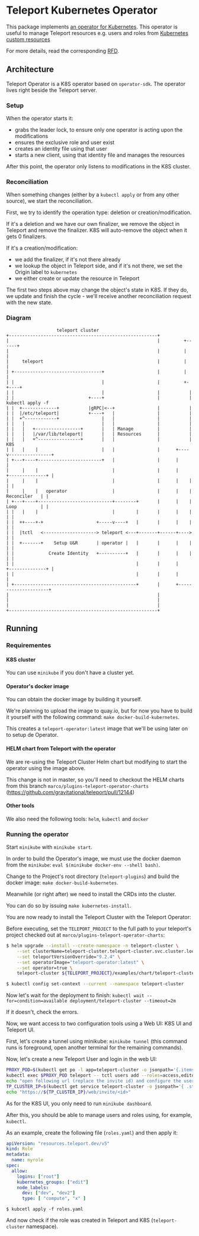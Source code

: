 # Teleport Kubernetes Operator

This package implements [an operator for Kubernetes](https://kubernetes.io/docs/concepts/extend-kubernetes/operator/).
This operator is useful to manage Teleport resources e.g. users and roles from [Kubernetes custom resources](https://kubernetes.io/docs/concepts/extend-kubernetes/api-extension/custom-resources/)

For more details, read the corresponding [RFD](https://github.com/gravitational/teleport-plugins/blob/master/rfd/0001-kubernetes-manager.md).

## Architecture
Teleport Operator is a K8S operator based on `operator-sdk`.
The operator lives right beside the Teleport server.

### Setup
When the operator starts it:
- grabs the leader lock, to ensure only one operator is acting upon the modifications
- ensures the exclusive role and user exist
- creates an identity file using that user
- starts a new client, using that identity file and manages the resources

After this point, the operator only listens to modifications in the K8S cluster.

### Reconciliation
When something changes (either by a `kubectl apply` or from any other source), we start the reconciliation.

First, we try to identify the operation type: deletion or creation/modification.

If it's a deletion and we have our own finalizer, we remove the object in Teleport and remove the finalizer.
K8S will auto-remove the object when it gets 0 finalizers.

If it's a creation/modification:
- we add the finalizer, if it's not there already
- we lookup the object in Teleport side, and if it's not there, we set the Origin label to `kubernetes`
- we either create or update the resource in Teleport

The first two steps above may change the object's state in K8S. If they do, we update and finish the cycle - we'll receive another reconciliation request with the new state.

### Diagram
```
                   teleport cluster
+--------------------------------------------------------+
|                                                        |         +------+
|                                                        |         |      |
|     teleport                                           |         |      |
| +---------------------------------+                    |         |      |
| |                                 |                    |         +-+----+
| |                                 |                    |           |
| |                            +----+                    |           | kubectl apply -f
| |  +-------------+           |gRPC|<--+                |           |
| |  |/etc/teleport|           +----+   |                |           |
| |  +^------------+                |   |                |           |
| |   |                             |   |                |           |
| |   |   +-----------------+       |   | Manage         |           |
| |   |   |/var/lib/teleport|       |   | Resources      |           |
| |   |   +^----------------+       |   |                |           |     K8S
| |   |    |                        |   |                |      +----v----------------+
| +---+----+------------------------+   |                |      |                     |
|     |    |                            |                |      |    +--------------+ |
|     |    |                            |                |      |    |              | |
|     |    |   operator                 |                |      |    | Reconciler   | |
| +---+----+----------------------------+--------+       |      |    | Loop         | |
| |   |    |                            |        |       |      |    |              | |
| |  ++----+-+                    +-----v----+   |       |      |    |              | |
| |  |tctl   <--------------------> teleport <---+-------+------+---->              | |
| |  +-------+    Setup U&R       | operator |   |       |      |    |              | |
| |             Create Identity   +----------+   |       |      |    |              | |
| |                                              |       |      |    +--------------+ |
| |                                              |       |      |                     |
| +----------------------------------------------+       |      +---------------------+
|                                                        |
|                                                        |
|                                                        |
+--------------------------------------------------------+
```

## Running

### Requirementes

#### K8S cluster
You can use `minikube` if you don't have a cluster yet.

#### Operator's docker image
You can obtain the docker image by building it yourself.

We're planning to upload the image to quay.io, but for now you have to build it yourself with the following command: `make docker-build-kubernetes`.

This creates a `teleport-operator:latest` image that we'll be using later on to setup de Operator.

#### HELM chart from Teleport with the operator
We are re-using the Teleport Cluster Helm chart but modifying to start the operator using the image above.

This change is not in master, so you'll need to checkout the HELM charts from this branch
`marco/plugins-teleport-operator-charts` (https://github.com/gravitational/teleport/pull/12144)

#### Other tools
We also need the following tools: `helm`, `kubectl` and `docker`

### Running the operator

Start `minikube` with `minikube start`.

In order to build the Operator's image, we must use the docker daemon from the `minikube`:
`eval $(minikube docker-env --shell bash)`.

Change to the Project's root directory (`teleport-plugins`) and build the docker image:
`make docker-build-kubernetes`.

Meanwhile (or right after) we need to install the CRDs into the cluster.

You can do so by issuing `make kubernetes-install`.

You are now ready to install the Teleport Cluster with the Teleport Operator:

Before executing, set the `TELEPORT_PROJECT` to the full path to your teleport's project checked out at `marco/plugins-teleport-operator-charts`:
```bash
$ helm upgrade --install --create-namespace -n teleport-cluster \
	--set clusterName=teleport-cluster.teleport-cluster.svc.cluster.local \
	--set teleportVersionOverride="9.2.4" \
	--set operatorImage="teleport-operator:latest" \
	--set operator=true \
	teleport-cluster ${TELEPORT_PROJECT}/examples/chart/teleport-cluster

$ kubectl config set-context --current --namespace teleport-cluster

```

Now let's wait for the deployment to finish:
`kubectl wait --for=condition=available deployment/teleport-cluster --timeout=2m`

If it doesn't, check the errors.

Now, we want access to two configuration tools using a Web UI: K8S UI and Teleport UI.

First, let's create a tunnel using minikube: `minikube tunnel` (this command runs is foreground, open another terminal for the remaining commands).

Now, let's create a new Teleport User and login in the web UI:
```bash
PROXY_POD=$(kubectl get po -l app=teleport-cluster -o jsonpath='{.items[0].metadata.name}')
kubectl exec $PROXY_POD teleport -- tctl users add --roles=access,editor teleoperator
echo "open following url (replace the invite id) and configure the user"
TP_CLUSTER_IP=$(kubectl get service teleport-cluster -o jsonpath='{ .status.loadBalancer.ingress[0].ip }')
echo "https://${TP_CLUSTER_IP}/web/invite/<id>"
```

As for the K8S UI, you only need to run `minikube dashboard`.

After this, you should be able to manage users and roles using, for example, `kubectl`.

As an example, create the following file (`roles.yaml`) and then apply it:
```yaml
apiVersion: "resources.teleport.dev/v5"
kind: Role
metadata:
  name: myrole
spec:
  allow:
    logins: ["root"]
    kubernetes_groups: ["edit"]
    node_labels:
      dev: ["dev", "dev2"]
      type: [ "compute", "x" ]
```

`$ kubcetl apply -f roles.yaml`

And now check if the role was created in Teleport and K8S (`teleport-cluster` namespace).
